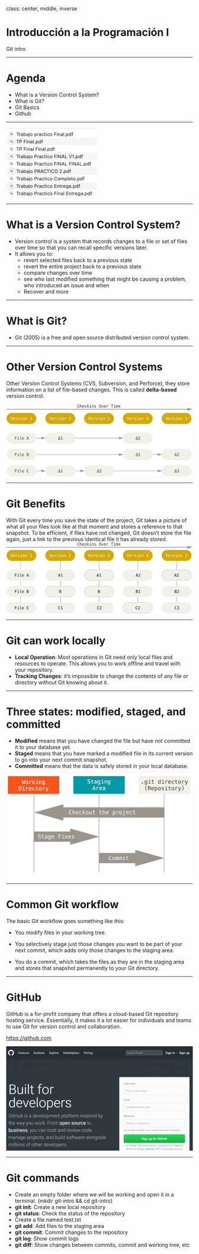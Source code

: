 class: center, middle, inverse

# Introducción a la Programación I
Git intro

---

# Agenda

- What is a Version Control System?
- What is Git?
- Git Basics
- Github

---

![Copias](copias.png)

---

# What is a Version Control System?

- Version control is a system that records changes to a file or set of files over time so that you can recall specific versions later.
- It allows you to:
  - revert selected files back to a previous state
  - revert the entire project back to a previous state
  - compare changes over time
  - see who last modified something that might be causing a problem, who introduced an issue and when
  - Recover and more

---

# What is Git?

- Git (2005) is a free and open source distributed version control system.

---

# Other Version Control Systems

Other Version Control Systems (CVS, Subversion, and Perforce), they store information on a list of file-based changes. This is called **delta-based** version control.

![Other Version Control](other-version-control.png)

---

# Git Benefits

With Git every time you save the state of the project, Git takes a picture of what all your files look like at that moment and stores a reference to that snapshot.
To be efficient, if files have not changed, Git doesn’t store the file again, just a link to the previous identical file it has already stored.
![Git Benefits](git-benefits.png)

---

# Git can work locally

- **Local Operation**: Most operations in Git need only local files and resources to operate. This allows you to work offline and travel with your repository.
- **Tracking Changes**: it’s impossible to change the contents of any file or directory without Git knowing about it.

---

# Three states: modified, staged, and committed

- **Modified** means that you have changed the file but have not committed it to your database yet.
- **Staged** means that you have marked a modified file in its current version to go into your next commit snapshot.
- **Committed** means that the data is safely stored in your local database.

![Three states](three-states.png)

---

# Common Git workflow

The basic Git workflow goes something like this:

- You modify files in your working tree.

- You selectively stage just those changes you want to be part of your next commit, which adds only those changes to the staging area.

- You do a commit, which takes the files as they are in the staging area and stores that snapshot permanently to your Git directory.

---

# GitHub

GitHub is a for-profit company that offers a cloud-based Git repository hosting service. Essentially, it makes it a lot easier for individuals and teams to use Git for version control and collaboration.

https://github.com

![Github](github.png)


---

# Git commands

- Create an empty folder where we will be working and open it in a terminal. (mkdir git-intro && cd git-intro)
- **git init**: Create a new local repository
- **git status**: Check the status of the repository
- Create a file named test.txt
- **git add**: Add files to the staging area
- **git commit**: Commit changes to the repository
- **git log**: Show commit logs
- **git diff**: Show changes between commits, commit and working tree, etc
